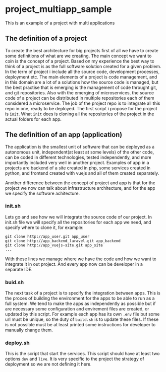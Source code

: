 # project_multiapp_sample
This is an example of a project with multi applications

## The definition of a project
To create the best architecture for big projects first of all we have to create some definitions of what are we creating.
The main concept we want to coin is the concept of a project.
Based on my experience the best way to think of a project is as the full software solution created for a given problem.
In the term of project i include all the source code, development processes, deployment etc.
The main elements of a project is code management, and in this domain are a lot of a solutions how the source code is managed,
but the best practise that is emerging is the management of code throught git, and git repositories. Also with the emerging of 
microservices, the source code of a project can be distributed in multiple repositories each of them considered a microservice.
The job of the project repo is to integrate all this repo in one, ready to be deployed.
The first script i propose for the project is `init`.
What `init` does is cloning all the repositories of the project in the actual folders for each app.

## The definition of an app (application)
The application is the smallest unit of software that can be deployed as a autonomous unit, 
independent(at least at some levels) of the other code, 
can be coded in different technologies, 
tested independently, and more importantly included very well in another project.
Examples of app in a projects are backend of a site created in php, some services created in python, and frontend
created with vuejs and all of them created separately.

Another difference between the concept of project and app is that for the project we now can talk about 
infrastructure architecture, and for the app we specify the software achitecture.


### init.sh
Lets go and see how we will integrate the source code of our project.
In init.sh file we will specify all the repositories for each app we need, and specify where to clone it, for example:

```code
git clone http://app_user.git app_user
git clone http://app_backend_laravel.git app_backend
git clone http://app_vuejs-site.git app_site
...
```
With these lines we manage where we have the code and how we want to integrate it in out project.
And every app now can be developer in a separate IDE.

### buid.sh
The next task of a project is to specify the integration between apps. This is the proces of building the environment
for the apps to be able to run as a full system.
We tend to make the apps as independently as possible but if are necessary some configuration and envirement files are
created, or updated by this script.
For example each app has its own `.env` file but some url must be unique, so the duty of `build.sh` is to update these files.
If these is not possible must be at least printed some instructions for developer to manually change them.

### deploy.sh
This is the script that start the services. This script should have at least two options `dev` and `live`.
It is very specific to the project the strategy of deployment so we are not defining it here.

